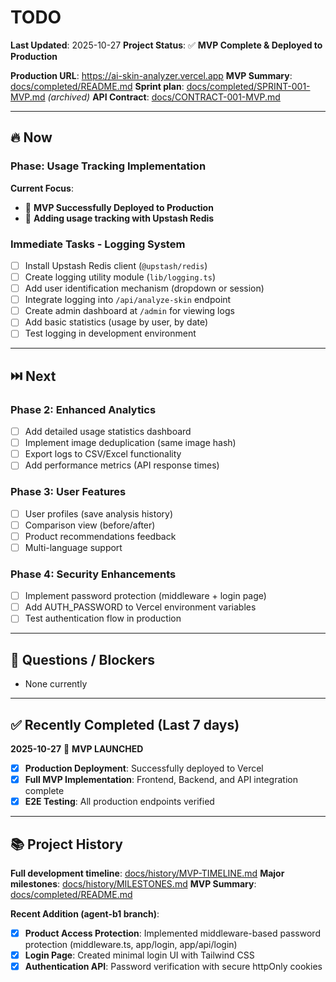 # TODO

**Last Updated**: 2025-10-27
**Project Status**: ✅ **MVP Complete & Deployed to Production**

**Production URL**: https://ai-skin-analyzer.vercel.app
**MVP Summary**: [docs/completed/README.md](docs/completed/README.md)
**Sprint plan**: [docs/completed/SPRINT-001-MVP.md](docs/completed/SPRINT-001-MVP.md) _(archived)_
**API Contract**: [docs/CONTRACT-001-MVP.md](docs/CONTRACT-001-MVP.md)

---

## 🔥 Now

### Phase: Usage Tracking Implementation

**Current Focus**:
- 🎉 **MVP Successfully Deployed to Production**
- 🔄 **Adding usage tracking with Upstash Redis**
### Immediate Tasks - Logging System
- [ ] Install Upstash Redis client (`@upstash/redis`)
- [ ] Create logging utility module (`lib/logging.ts`)
- [ ] Add user identification mechanism (dropdown or session)
- [ ] Integrate logging into `/api/analyze-skin` endpoint
- [ ] Create admin dashboard at `/admin` for viewing logs
- [ ] Add basic statistics (usage by user, by date)
- [ ] Test logging in development environment

---

## ⏭️ Next

### Phase 2: Enhanced Analytics
- [ ] Add detailed usage statistics dashboard
- [ ] Implement image deduplication (same image hash)
- [ ] Export logs to CSV/Excel functionality
- [ ] Add performance metrics (API response times)

### Phase 3: User Features
- [ ] User profiles (save analysis history)
- [ ] Comparison view (before/after)
- [ ] Product recommendations feedback
- [ ] Multi-language support

### Phase 4: Security Enhancements
- [ ] Implement password protection (middleware + login page)
- [ ] Add AUTH_PASSWORD to Vercel environment variables
- [ ] Test authentication flow in production

---

## 🔬 Questions / Blockers

- None currently

---

## ✅ Recently Completed (Last 7 days)

**2025-10-27** 🎉 **MVP LAUNCHED**

- [x] **Production Deployment**: Successfully deployed to Vercel
- [x] **Full MVP Implementation**: Frontend, Backend, and API integration complete
- [x] **E2E Testing**: All production endpoints verified

---

## 📚 Project History

**Full development timeline**: [docs/history/MVP-TIMELINE.md](docs/history/MVP-TIMELINE.md)
**Major milestones**: [docs/history/MILESTONES.md](docs/history/MILESTONES.md)
**MVP Summary**: [docs/completed/README.md](docs/completed/README.md)

**Recent Addition (agent-b1 branch)**:

- [x] **Product Access Protection**: Implemented middleware-based password protection (middleware.ts, app/login, app/api/login)
- [x] **Login Page**: Created minimal login UI with Tailwind CSS
- [x] **Authentication API**: Password verification with secure httpOnly cookies
